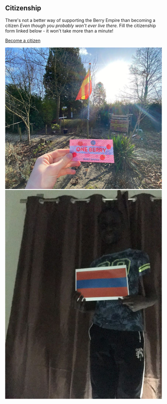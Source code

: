 ## Citizenship
There's not a better way of supporting the Berry Empire than becoming a citizen <em>Even though you probably won't ever live there.</em>
Fill the citizenship form linked below - it won't take more than a minute!

<a class="thickbutton thick" target="_blank" href="https://docs.google.com/forms/d/e/1FAIpQLSfkJTmNNMBZQjtnY1X0qukH5jc4miOadwbrQjsZ3HqjJVhTfQ/viewform?usp=sf_link"> <span>Become a citizen</span> </a>

<img src="/images/pangeria4.jpg">
<img src="/images/toubak.jpg">
